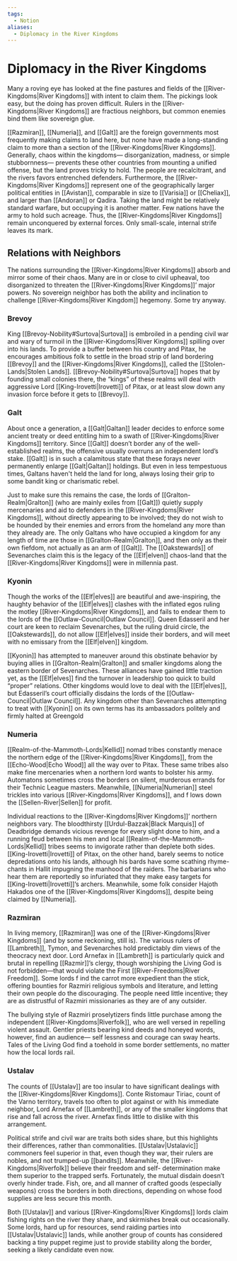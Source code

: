 ```yaml
---
tags:
  - Notion
aliases:
  - Diplomacy in the River Kingdoms
---
```

# Diplomacy in the River Kingdoms
Many a roving eye has looked at the fine pastures and fields of the [[River-Kingdoms|River Kingdoms]] with intent to claim them. The pickings look easy, but the doing has proven difficult. Rulers in the [[River-Kingdoms|River Kingdoms]] are fractious neighbors, but common enemies bind them like sovereign glue.

[[Razmiran]], [[Numeria]], and [[Galt]] are the foreign governments most frequently making claims to land here, but none have made a long-standing claim to more than a section of the [[River-Kingdoms|River Kingdoms]]. Generally, chaos within the kingdoms— disorganization, madness, or simple stubbornness— prevents these other countries from mounting a unified offense, but the land proves tricky to hold. The people are recalcitrant, and the rivers favors entrenched defenders. Furthermore, the [[River-Kingdoms|River Kingdoms]] represent one of the geographically larger political entities in [[Avistan]], comparable in size to [[Varisia]] or [[Cheliax]], and larger than [[Andoran]] or Qadira. Taking the land might be relatively standard warfare, but occupying it is another matter. Few nations have the army to hold such acreage. Thus, the [[River-Kingdoms|River Kingdoms]] remain unconquered by external forces. Only small-scale, internal strife leaves its mark.

## Relations with Neighbors
The nations surrounding the [[River-Kingdoms|River Kingdoms]] absorb and mirror some of their chaos. Many are in or close to civil upheaval, too disorganized to threaten the [[River-Kingdoms|River Kingdoms]]’ major powers. No sovereign neighbor has both the ability and inclination to challenge [[River-Kingdoms|River Kingdom]] hegemony. Some try anyway.

### Brevoy
King [[Brevoy-Nobility#Surtova|Surtova]] is embroiled in a pending civil war and wary of turmoil in the [[River-Kingdoms|River Kingdoms]] spilling over into his lands. To provide a buffer between his country and Pitax, he encourages ambitious folk to settle in the broad strip of land bordering [[Brevoy]] and the [[River-Kingdoms|River Kingdoms]], called the [[Stolen-Lands|Stolen Lands]]. [[Brevoy-Nobility#Surtova|Surtova]] hopes that by founding small colonies there, the “kings” of these realms will deal with aggressive Lord [[King-Irovetti|Irovetti]] of Pitax, or at least slow down any invasion force before it gets to [[Brevoy]].

### Galt
About once a generation, a [[Galt|Galtan]] leader decides to enforce some ancient treaty or deed entitling him to a swath of [[River-Kingdoms|River Kingdoms]] territory. Since [[Galt]] doesn’t border any of the well-established realms, the offensive usually overruns an independent lord’s stake. [[Galt]] is in such a calamitous state that these forays never permanently enlarge [[Galt|Galtan]] holdings. But even in less tempestuous times, Galtans haven't held the land for long, always losing their grip to some bandit king or charismatic rebel.
 
Just to make sure this remains the case, the lords of [[Gralton-Realm|Gralton]] (who are mainly exiles from [[Galt]]) quietly supply mercenaries and aid to defenders in the [[River-Kingdoms|River Kingdoms]], without directly appearing to be involved; they do not wish to be hounded by their enemies and errors from the homeland any more than they already are. The only Galtans who have occupied a kingdom for any length of time are those in [[Gralton-Realm|Gralton]], and then only as their own fiefdom, not actually as an arm of [[Galt]]. The [[Oakstewards]] of Sevenarches claim this is the legacy of the [[Elf|elven]] chaos-land that the [[River-Kingdoms|River Kingdoms]] were in millennia past.

### Kyonin
Though the works of the [[Elf|elves]] are beautiful and awe-inspiring, the haughty behavior of the [[Elf|elves]] clashes with the inflated egos ruling the motley [[River-Kingdoms|River Kingdoms]], and fails to endear them to the lords of the [[Outlaw-Council|Outlaw Council]]. Queen Edasseril and her court are keen to reclaim Sevenarches, but the ruling druid circle, the [[Oakstewards]], do not allow [[Elf|elves]] inside their borders, and will meet with no emissary from the [[Elf|elven]] kingdom.

[[Kyonin]] has attempted to maneuver around this obstinate behavior by buying allies in [[Gralton-Realm|Gralton]] and smaller kingdoms along the eastern border of Sevenarches. These alliances have gained little traction yet, as the [[Elf|elves]] find the turnover in leadership too quick to build “proper” relations. Other kingdoms would love to deal with the [[Elf|elves]], but Edasseril’s court officially disdains the lords of the [[Outlaw-Council|Outlaw Council]]. Any kingdom other than Sevenarches attempting to treat with [[Kyonin]] on its own terms has its ambassadors politely and firmly halted at Greengold

### Numeria
[[Realm-of-the-Mammoth-Lords|Kellid]] nomad tribes constantly menace the northern edge of the [[River-Kingdoms|River Kingdoms]], from the [[Echo-Wood|Echo Wood]] all the way over to Pitax. These same tribes also make fine mercenaries when a northern lord wants to bolster his army. Automatons sometimes cross the borders on silent, murderous errands for their Technic League masters. Meanwhile, [[Numeria|Numerian]] steel trickles into various [[River-Kingdoms|River Kingdoms]], and f lows down the [[Sellen-River|Sellen]] for profit.

Individual reactions to the [[River-Kingdoms|River Kingdoms]]’ northern neighbors vary. The bloodthirsty [[Urdul-Bazzak|Black Marquis]] of Deadbridge demands vicious revenge for every slight done to him, and a running feud between his men and local [[Realm-of-the-Mammoth-Lords|Kellid]] tribes seems to invigorate rather than deplete both sides. [[King-Irovetti|Irovetti]] of Pitax, on the other hand, barely seems to notice depredations onto his lands, although his bards have some scathing rhyme- chants in Hallit impugning the manhood of the raiders. The barbarians who hear them are reportedly so infuriated that they make easy targets for [[King-Irovetti|Irovetti]]’s archers. Meanwhile, some folk consider Hajoth Hakados one of the [[River-Kingdoms|River Kingdoms]], despite being claimed by [[Numeria]].

### Razmiran
In living memory, [[Razmiran]] was one of the [[River-Kingdoms|River Kingdoms]] (and by some reckoning, still is). The various rulers of [[Lambreth]], Tymon, and Sevenarches hold predictably dim views of the theocracy next door. Lord Arnefax in [[Lambreth]] is particularly quick and brutal in repelling [[Razmir]]’s clergy, though worshiping the Living God is not forbidden—that would violate the First [[River-Freedoms|River Freedom]]. Some lords f ind the carrot more expedient than the stick, offering bounties for Razmiri religious symbols and literature, and letting their own people do the discouraging. The people need little incentive; they are as distrustful of Razmiri missionaries as they are of any outsider.

The bullying style of Razmiri proselytizers finds little purchase among the independent [[River-Kingdoms|Riverfolk]], who are well versed in repelling violent assault. Gentler priests bearing kind deeds and honeyed words, however, find an audience— self lessness and courage can sway hearts. Tales of the Living God find a toehold in some border settlements, no matter how the local lords rail.

### Ustalav
The counts of [[Ustalav]] are too insular to have significant dealings with the [[River-Kingdoms|River Kingdoms]]. Conte Ristomaur Tiriac, count of the Varno territory, travels too often to plot against or with his immediate neighbor, Lord Arnefax of [[Lambreth]], or any of the smaller kingdoms that rise and fall across the river. Arnefax finds little to dislike with this arrangement.

Political strife and civil war are traits both sides share, but this highlights their differences, rather than commonalities. [[Ustalav|Ustalavic]] commoners feel superior in that, even though they war, their rulers are nobles, and not trumped-up [[bandits]]. Meanwhile, the [[River-Kingdoms|Riverfolk]] believe their freedom and self- determination make them superior to the trapped serfs. Fortunately, the mutual disdain doesn’t overly hinder trade. Fish, ore, and all manner of crafted goods (especially weapons) cross the borders in both directions, depending on whose food supplies are less secure this month.

Both [[Ustalav]] and various [[River-Kingdoms|River Kingdoms]] lords claim fishing rights on the river they share, and skirmishes break out occasionally. Some lords, hard up for resources, send raiding parties into [[Ustalav|Ustalavic]] lands, while another group of counts has considered backing a tiny puppet regime just to provide stability along the border, seeking a likely candidate even now.